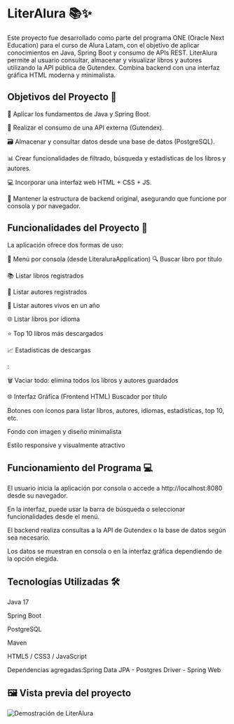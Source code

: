 # **LiterAlura 📚✨**

Este proyecto fue desarrollado como parte del programa ONE (Oracle Next Education) para el curso de Alura Latam, con el objetivo de aplicar conocimientos en Java, Spring Boot y consumo de APIs REST. LiterAlura permite al usuario consultar, almacenar y visualizar libros y autores utilizando la API pública de Gutendex. Combina backend con una interfaz gráfica HTML moderna y minimalista.

## **Objetivos del Proyecto 🎯**

🧠 Aplicar los fundamentos de Java y Spring Boot.

🔗 Realizar el consumo de una API externa (Gutendex).

🗃️ Almacenar y consultar datos desde una base de datos (PostgreSQL).

📊 Crear funcionalidades de filtrado, búsqueda y estadísticas de los libros y autores.

💻 Incorporar una interfaz web HTML + CSS + JS.

🧪 Mantener la estructura de backend original, asegurando que funcione por consola y por navegador.

## **Funcionalidades del Proyecto 🚀**

La aplicación ofrece dos formas de uso:

🧾 Menú por consola (desde LiteraluraApplication)
🔍 Buscar libro por título

📚 Listar libros registrados

👤 Listar autores registrados

📅 Listar autores vivos en un año

🌐 Listar libros por idioma

⭐ Top 10 libros más descargados

📈 Estadísticas de descargas

:

🗑️ Vaciar todo: elimina todos los libros y autores guardados

🌐 Interfaz Gráfica (Frontend HTML)
Buscador por título

Botones con íconos para listar libros, autores, idiomas, estadísticas, top 10, etc.

Fondo con imagen y diseño minimalista

Estilo responsive y visualmente atractivo

## **Funcionamiento del Programa 💻**

El usuario inicia la aplicación por consola o accede a http://localhost:8080 desde su navegador.

En la interfaz, puede usar la barra de búsqueda o seleccionar funcionalidades desde el menú.

El backend realiza consultas a la API de Gutendex o la base de datos según sea necesario.

Los datos se muestran en consola o en la interfaz gráfica dependiendo de la opción elegida.

## **Tecnologías Utilizadas 🛠️**

Java 17

Spring Boot

PostgreSQL

Maven

HTML5 / CSS3 / JavaScript

Dependencias agregadas:Spring Data JPA - Postgres Driver - Spring Web

## 🖼️ Vista previa del proyecto

![Demostración de LiterAlura]("C:\Users\lucia\Downloads\LiterAluraVideoG.gif")


